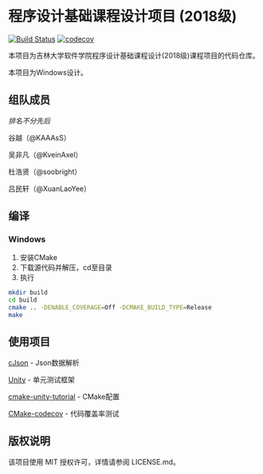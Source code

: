 # 程序设计基础课程设计项目 (2018级)

[![Build Status](https://travis-ci.com/kaaass/FreshmenPracticumC.svg?token=7d6V7UKwzfD6augATNKx&branch=master)](https://travis-ci.com/kaaass/FreshmenPracticumC)
[![codecov](https://codecov.io/gh/kaaass/FreshmenPracticumC/branch/master/graph/badge.svg?token=oyO5jgZi6v)](https://codecov.io/gh/kaaass/FreshmenPracticumC)

本项目为吉林大学软件学院程序设计基础课程设计(2018级)课程项目的代码仓库。

本项目为Windows设计。

## 组队成员

*排名不分先后*

谷越（@KAAAsS）

吴非凡（@KveinAxel）

杜浩贤（@soobright）

吕民轩（@XuanLaoYee）

## 编译

### Windows

1. 安装CMake
2. 下载源代码并解压，cd至目录
3. 执行
```bash
mkdir build
cd build
cmake .. -DENABLE_COVERAGE=Off -DCMAKE_BUILD_TYPE=Release
make
```

## 使用项目

[cJson](https://github.com/DaveGamble/cJSON) - Json数据解析

[Unity](https://github.com/ThrowTheSwitch/Unity) - 单元测试框架

[cmake-unity-tutorial](https://github.com/rpoisel/cmake-unity-tutorial) - CMake配置

[CMake-codecov](https://github.com/RWTH-HPC/CMake-codecov) - 代码覆盖率测试

## 版权说明

该项目使用 MIT 授权许可，详情请参阅 LICENSE.md。
